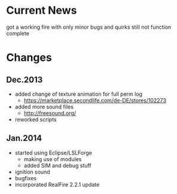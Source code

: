 Current News
====
got a working fire with only minor bugs and quirks
still not function complete

Changes
====
Dec.2013
----------------
 - added change of texture animation for full perm log
	- https://marketplace.secondlife.com/de-DE/stores/102273
 - added more sound files
	- http://freesound.org/
 - reworked scripts

Jan.2014
-----------------
 - started using Eclipse/LSLForge
	- making use of modules
	- added SIM and debug stuff
 - ignition sound
 - bugfixes
 - incorporated RealFire 2.2.1 update